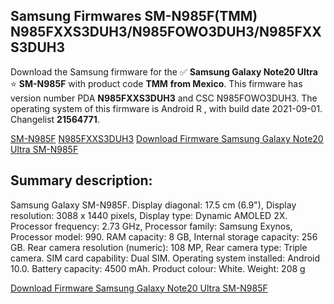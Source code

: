 <h2>Samsung Firmwares SM-N985F(TMM) N985FXXS3DUH3/N985FOWO3DUH3/N985FXXS3DUH3</h2>
Download the Samsung firmware for the ✅ <strong>Samsung Galaxy Note20 Ultra </strong> ⭐ <strong>SM-N985F</strong> with product code <strong>TMM</strong> <strong> from Mexico</strong>. This firmware has version number PDA <strong>N985FXXS3DUH3</strong> and CSC N985FOWO3DUH3. The operating system of this firmware is Android R , with build date 2021-09-01. Changelist <strong>21564771</strong>.


[SM-N985F](https://samfirm.shop/samsung/model/SM-N985F)
[N985FXXS3DUH3](https://samfirm.shop/samsung/pda/N985FXXS3DUH3)
[Download Firmware Samsung Galaxy Note20 Ultra SM-N985F](https://samfirm.shop/samsung/firmware/451985)
<h2>Summary description:</h2>
<p>Samsung Galaxy SM-N985F. Display diagonal: 17.5 cm (6.9"), Display resolution: 3088 x 1440 pixels, Display type: Dynamic AMOLED 2X. Processor frequency: 2.73 GHz, Processor family: Samsung Exynos, Processor model: 990. RAM capacity: 8 GB, Internal storage capacity: 256 GB. Rear camera resolution (numeric): 108 MP, Rear camera type: Triple camera. SIM card capability: Dual SIM. Operating system installed: Android 10.0. Battery capacity: 4500 mAh. Product colour: White. Weight: 208 g</p>


[Download Firmware Samsung Galaxy Note20 Ultra SM-N985F](https://samfirm.shop/samsung/firmware/451985)

